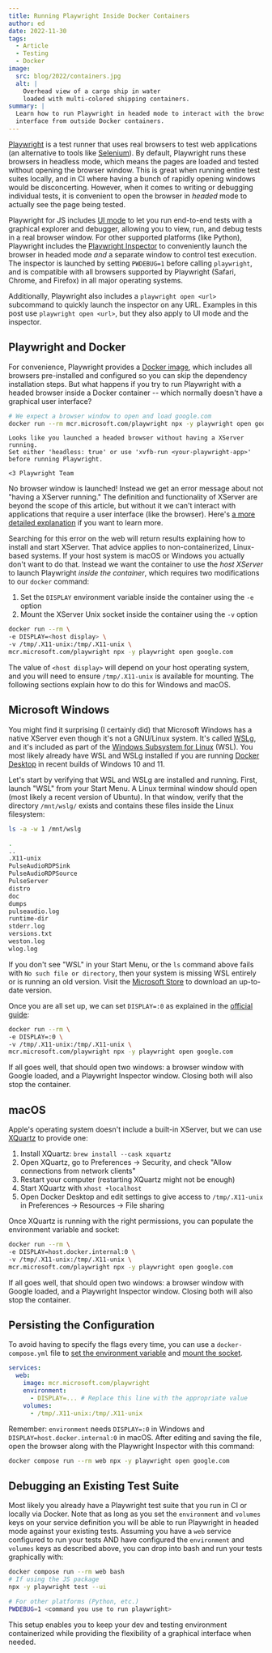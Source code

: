 ```yaml
---
title: Running Playwright Inside Docker Containers
author: ed
date: 2022-11-30
tags:
  - Article
  - Testing
  - Docker
image:
  src: blog/2022/containers.jpg
  alt: |
    Overhead view of a cargo ship in water
    loaded with multi-colored shipping containers.
summary: |
  Learn how to run Playwright in headed mode to interact with the browser's user
  interface from outside Docker containers.
---
```


[Playwright] is a test runner that uses real browsers to test web applications
(an alternative to tools like [Selenium]). By default, Playwright runs these
browsers in headless mode, which means the pages are loaded and tested without
opening the browser window. This is great when running entire test suites
locally, and in CI where having a bunch of rapidly opening windows would be
disconcerting. However, when it comes to writing or debugging individual tests,
it is convenient to open the browser in _headed_ mode to actually see the page
being tested.

[Playwright]: https://playwright.dev/
[Selenium]: https://www.selenium.dev/

Playwright for JS includes [UI mode] to let you run end-to-end tests with a
graphical explorer and debugger, allowing you to view, run, and debug tests in a
real browser window. For other supported platforms (like Python), Playwright
includes the [Playwright Inspector] to conveniently launch the browser in headed
mode _and_ a separate window to control test execution. The inspector is
launched by setting `PWDEBUG=1` before calling `playwright`, and is compatible
with all browsers supported by Playwright (Safari, Chrome, and Firefox) in all
major operating systems.

[UI mode]: https://playwright.dev/docs/test-ui-mode
[Playwright Inspector]: https://playwright.dev/docs/debug#playwright-inspector

Additionally, Playwright also includes a `playwright open <url>` subcommand to
quickly launch the inspector on any URL. Examples in this post use `playwright
open <url>`, but they also apply to UI mode and the inspector.

## Playwright and Docker

For convenience, Playwright provides a [Docker image], which includes all
browsers pre-installed and configured so you can skip the dependency
installation steps. But what happens if you try to run Playwright with a headed
browser inside a Docker container -- which normally doesn't have a graphical
user interface?

[Docker image]: https://playwright.dev/docs/docker

```bash
# We expect a browser window to open and load google.com
docker run --rm mcr.microsoft.com/playwright npx -y playwright open google.com
```

```plaintext
Looks like you launched a headed browser without having a XServer running.
Set either 'headless: true' or use 'xvfb-run <your-playwright-app>' before running Playwright.

<3 Playwright Team
```

No browser window is launched! Instead we get an error message about not "having
a XServer running." The definition and functionality of XServer are beyond the
scope of this article, but without it we can't interact with applications that
require a user interface (like the browser). Here's [a more detailed
explanation] if you want to learn more.

[a more detailed explanation]: https://askubuntu.com/a/7885/27669

Searching for this error on the web will return results explaining how to
install and start XServer. That advice applies to non-containerized, Linux-based
systems. If your host system is macOS or Windows you actually don't want to do
that. Instead we want the container to use the _host XServer_ to launch
Playwright _inside the container_, which requires two modifications to our
`docker` command:

1. Set the `DISPLAY` environment variable inside the container using the `-e`
   option
2. Mount the XServer Unix socket inside the container using the `-v` option

```bash
docker run --rm \
-e DISPLAY=<host display> \
-v /tmp/.X11-unix:/tmp/.X11-unix \
mcr.microsoft.com/playwright npx -y playwright open google.com
```

The value of `<host display>` will depend on your host operating system, and you
will need to ensure `/tmp/.X11-unix` is available for mounting. The following
sections explain how to do this for Windows and macOS.

## Microsoft Windows

You might find it surprising (I certainly did) that Microsoft Windows has a
native XServer even though it's not a GNU/Linux system. It's called [WSLg], and
it's included as part of the [Windows Subsystem for Linux] (WSL). You most
likely already have WSL and WSLg installed if you are running [Docker Desktop]
in recent builds of Windows 10 and 11.

[WSLg]: https://github.com/microsoft/wslg#readme
[Windows Subsystem for Linux]: https://apps.microsoft.com/detail/9p9tqf7mrm4r
[Docker Desktop]: https://www.docker.com/products/docker-desktop/

Let's start by verifying that WSL and WSLg are installed and running. First,
launch "WSL" from your Start Menu. A Linux terminal window should open (most
likely a recent version of Ubuntu). In that window, verify that the directory
`/mnt/wslg/` exists and contains these files inside the Linux filesystem:

```bash
ls -a -w 1 /mnt/wslg

.
..
.X11-unix
PulseAudioRDPSink
PulseAudioRDPSource
PulseServer
distro
doc
dumps
pulseaudio.log
runtime-dir
stderr.log
versions.txt
weston.log
wlog.log
```

If you don't see "WSL" in your Start Menu, or the `ls` command above fails with
`No such file or directory`, then your system is missing WSL entirely or is
running an old version. Visit the [Microsoft Store] to download an up-to-date
version.

[Microsoft Store]: https://apps.microsoft.com/detail/9p9tqf7mrm4r

Once you are all set up, we can set `DISPLAY=:0` as explained in the [official
guide]:

[official guide]: https://github.com/microsoft/wslg/blob/main/samples/container/Containers.md

```bash
docker run --rm \
-e DISPLAY=:0 \
-v /tmp/.X11-unix:/tmp/.X11-unix \
mcr.microsoft.com/playwright npx -y playwright open google.com
```

If all goes well, that should open two windows: a browser window with Google
loaded, and a Playwright Inspector window. Closing both will also stop the
container.

## macOS

Apple's operating system doesn't include a built-in XServer, but we can use
[XQuartz] to provide one:

[XQuartz]: https://www.xquartz.org/

1. Install XQuartz: `brew install --cask xquartz`
1. Open XQuartz, go to Preferences -> Security, and check "Allow connections
   from network clients"
1. Restart your computer (restarting XQuartz might not be enough)
1. Start XQuartz with `xhost +localhost`
1. Open Docker Desktop and edit settings to give access to `/tmp/.X11-unix` in
   Preferences -> Resources -> File sharing

Once XQuartz is running with the right permissions, you can populate the
environment variable and socket:

```bash
docker run --rm \
-e DISPLAY=host.docker.internal:0 \
-v /tmp/.X11-unix:/tmp/.X11-unix \
mcr.microsoft.com/playwright npx -y playwright open google.com
```

If all goes well, that should open two windows: a browser window with Google
loaded, and a Playwright Inspector window. Closing both will also stop the
container.

## Persisting the Configuration

To avoid having to specify the flags every time, you can use a
`docker-compose.yml` file to [set the environment variable] and [mount the
socket].

[set the environment variable]: https://docs.docker.com/compose/environment-variables/set-environment-variables/#use-the-environment-attribute
[mount the socket]: https://docs.docker.com/compose/compose-file/compose-file-v3/#volumes

```yaml
services:
  web:
    image: mcr.microsoft.com/playwright
    environment:
      - DISPLAY=... # Replace this line with the appropriate value
    volumes:
      - /tmp/.X11-unix:/tmp/.X11-unix
```

Remember: `environment` needs `DISPLAY=:0` in Windows and
`DISPLAY=host.docker.internal:0` in macOS. After editing and saving the file,
open the browser along with the Playwright Inspector with this command:

```bash
docker compose run --rm web npx -y playwright open google.com
```

## Debugging an Existing Test Suite

Most likely you already have a Playwright test suite that you run in CI or
locally via Docker. Note that as long as you set the `environment` and `volumes`
keys on your service definition you will be able to run Playwright in headed
mode against your existing tests. Assuming you have a `web` service configured
to run your tests AND have configured the `environment` and `volumes` keys as
described above, you can drop into bash and run your tests graphically with:

```bash
docker compose run --rm web bash
# If using the JS package
npx -y playwright test --ui

# For other platforms (Python, etc.)
PWDEBUG=1 <command you use to run playwright>
```

This setup enables you to keep your dev and testing environment containerized
while providing the flexibility of a graphical interface when needed.
